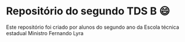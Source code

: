 # Repositório do segundo TDS B 😄

Este repositório foi criado por alunos do segundo ano da Escola técnica estadual Ministro Fernando Lyra

